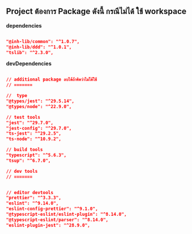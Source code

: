 ## Project ต้องการ Package ดังนี้ กรณีไม่ได้ ใช้ workspace

**dependencies**
```json

"@inh-lib/common": "^1.0.7",
"@inh-lib/ddd": "^1.0.1",
"tslib": "^2.3.0",


```

**devDependencies**
```json

// additional package ลบได้ถ้าคิดว่าไมไ่ด้ใช้
// =======

//  type 
"@types/jest": "^29.5.14",
"@types/node": "^22.9.0",

// test tools
"jest": "^29.7.0",
"jest-config": "^29.7.0",
"ts-jest": "^29.2.5",
"ts-node": "^10.9.2",

// build tools
"typescript": "^5.6.3",
"tsup": "^6.7.0",

// dev tools
// =======


// editor devtools
"prettier": "^3.3.3",
"eslint": "^9.14.0",
"eslint-config-prettier": "^9.1.0",
"@typescript-eslint/eslint-plugin": "^8.14.0",
"@typescript-eslint/parser": "^8.14.0",
"eslint-plugin-jest": "^28.9.0",
```